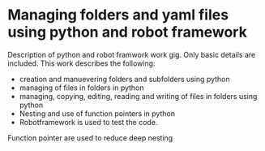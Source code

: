 # Managing folders and yaml files using python and robot framework
Description of python and robot framwork work gig. Only basic details are included.
This work describes the following:
- creation and manuevering folders and subfolders using python
- managing of files in folders in python
- managing, copying, editing, reading and writing of files in folders using python
- Nesting and use of function pointers in python
- Robotframework is used to test the code.

Function pointer are used to reduce deep nesting
